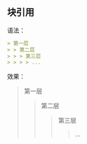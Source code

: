 ## 块引用

语法：

```markdown
> 第一层
> > 第二层
> > > 第三层
> > > > ...
```

效果：

> 第一层
> > 第二层
> > > 第三层
> > >
> > > > ...